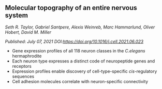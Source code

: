  ## Molecular topography of an entire nervous system 
 _Seth R. Taylor, Gabriel Santpere, Alexis Weinreb, Marc Hammarlund, Oliver Hobert, David M. Miller_

_Published: July 07, 2021 DOI:https://doi.org/10.1016/j.cell.2021.06.023_

- Gene expression profiles of all 118 neuron classes in the _C.elegans_ hermaphrodite
- Each neuron type expresses a distinct code of neuropeptide genes and receptors
- Expression profiles enable discovery of cell-type-specific _cis_-regulatory sequences
- Cell adhesion molecules correlate with neuron-specific connectivity
